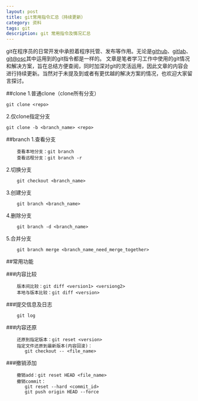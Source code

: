 ```yaml
---
layout: post
title: git常用指令汇总（持续更新）
category: 资料
tags: git
description: git 常用指令及情况汇总
---
```

git在程序员的日常开发中承担着程序托管、发布等作用。无论是[github](http://github.com)、[gitlab](https://about.gitlab.com/)、[git@osc](http://git.oschina.net/)其中运用到的git指令都是一样的。
文章是笔者学习工作中使用的git情况和解决方案，旨在总结方便查阅，同时加深对git的灵活运用，因此文章的内容会进行持续更新。当然对于未提及到或者有更优越的解决方案的情况，也欢迎大家留言探讨。

##clone 
1.普通clone（clone所有分支）
````
git clone <repo>
````

2.仅clone指定分支
````
git clone -b <branch_name> <repo>
````
##branch
1.查看分支
````
    查看本地分支：git branch   
    查看远程分支：git branch -r
````
2.切换分支
````
    git checkout <branch_name>
````
3.创建分支
````
    git branch <branch_name>
````
4.删除分支
````
    git branch -d <branch_name>
````
5.合并分支
````
    git branch merge <branch_name_need_merge_together>
````

##常用功能

###内容比较
````
    版本间比较：git diff <version1> <versiong2>    
    本地与版本比较：git diff <version>
````
###提交信息及日志
````
    git log
````
###内容还原
````
    还原到指定版本：git reset <version>    
    指定文件还原到最新版本(内容回滚)：    
       git checkout -- <file_name>
````
###撤销添加
````
    撤销add：git reset HEAD <file_name>       
    撤销commit：    
       git reset --hard <commit_id>    
       git push origin HEAD --force
````

